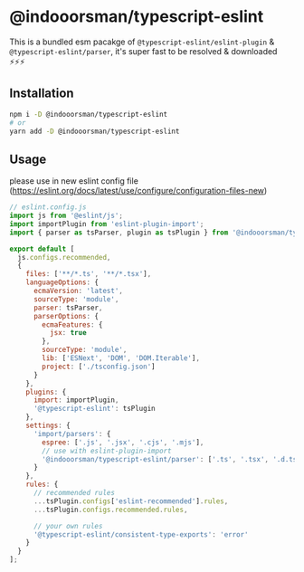 # @indooorsman/typescript-eslint

This is a bundled esm pacakge of `@typescript-eslint/eslint-plugin` & `@typescript-eslint/parser`, it's super fast to be resolved & downloaded ⚡️⚡️⚡️

## Installation

```bash
npm i -D @indooorsman/typescript-eslint
# or
yarn add -D @indooorsman/typescript-eslint
```

## Usage

please use in new eslint config file (<https://eslint.org/docs/latest/use/configure/configuration-files-new>)

```js
// eslint.config.js
import js from '@eslint/js';
import importPlugin from 'eslint-plugin-import';
import { parser as tsParser, plugin as tsPlugin } from '@indooorsman/typescript-eslint';

export default [
  js.configs.recommended,
  {
    files: ['**/*.ts', '**/*.tsx'],
    languageOptions: {
      ecmaVersion: 'latest',
      sourceType: 'module',
      parser: tsParser,
      parserOptions: {
        ecmaFeatures: {
          jsx: true
        },
        sourceType: 'module',
        lib: ['ESNext', 'DOM', 'DOM.Iterable'],
        project: ['./tsconfig.json']
      }
    },
    plugins: {
      import: importPlugin,
      '@typescript-eslint': tsPlugin
    },
    settings: {
      'import/parsers': {
        espree: ['.js', '.jsx', '.cjs', '.mjs'],
        // use with eslint-plugin-import
        '@indooorsman/typescript-eslint/parser': ['.ts', '.tsx', '.d.ts']
      }
    },
    rules: {
      // recommended rules
      ...tsPlugin.configs['eslint-recommended'].rules,
      ...tsPlugin.configs.recommended.rules,

      // your own rules
      '@typescript-eslint/consistent-type-exports': 'error'
    }
  }
];
```
